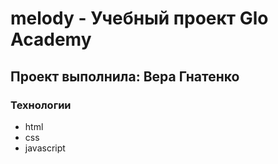# melody - Учебный проект Glo Academy
## Проект выполнила: Вера Гнатенко
### Технологии
- html
- css
- javascript
